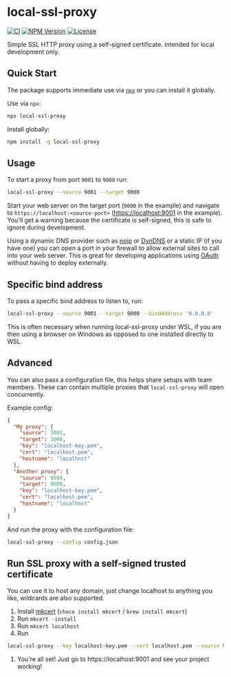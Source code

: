 # local-ssl-proxy

[![CI](https://github.com/cameronhunter/prettier-package-json/actions/workflows/ci.yml/badge.svg)](https://github.com/cameronhunter/prettier-package-json/actions/workflows/ci.yml) [![NPM Version](https://img.shields.io/npm/v/local-ssl-proxy.svg)](https://npmjs.org/package/local-ssl-proxy) [![License](https://img.shields.io/npm/l/local-ssl-proxy.svg)](https://github.com/cameronhunter/local-ssl-proxy/blob/master/LICENSE.md)

Simple SSL HTTP proxy using a self-signed certificate. Intended for local development only.

## Quick Start

The package supports immediate use via [`npx`](https://docs.npmjs.com/cli/v7/commands/npx) or you can install it
globally.

Use via `npx`:

```sh
npx local-ssl-proxy
```

Install globally:

```sh
npm install -g local-ssl-proxy
```

## Usage

To start a proxy from port `9001` to `9000` run:

```sh
local-ssl-proxy --source 9001 --target 9000
```

Start your web server on the target port (`9000` in the example) and navigate to `https://localhost:<source-port>` ([https://localhost:9001](https://localhost:9001) in the example). You'll get a warning because the certificate is self-signed, this is safe to ignore during development.

Using a dynamic DNS provider such as [noip](http://www.noip.com/personal/) or [DynDNS](http://dyn.com/dns/) or a static IP (if you have one) you can open a port in your firewall to allow external sites to call into your web server. This is great for developing applications using [OAuth](http://oauth.net/) without having to deploy externally.

## Specific bind address

To pass a specific bind address to listen to, run:

```sh
local-ssl-proxy --source 9001 --target 9000 --bindAddress '0.0.0.0'
```

This is often necessary when running local-ssl-proxy under WSL, if you are then using a browser on Windows as opposed to one installed directly to WSL.

## Advanced

You can also pass a configuration file, this helps share setups with team members. These can contain multiple proxies that `local-ssl-proxy` will open concurrently.

Example config:

```json
{
  "My proxy": {
    "source": 3001,
    "target": 3000,
    "key": "localhost-key.pem",
    "cert": "localhost.pem",
    "hostname": "localhost"
  },
  "Another proxy": {
    "source": 9999,
    "target": 9000,
    "key": "localhost-key.pem",
    "cert": "localhost.pem",
    "hostname": "localhost"
  }
}
```

And run the proxy with the configuration file:

```sh
local-ssl-proxy --config config.json
```

## Run SSL proxy with a self-signed trusted certificate

You can use it to host any domain, just change localhost to anything you like, wildcards are also supported.

1. Install [mkcert](https://github.com/FiloSottile/mkcert) (`choco install mkcert` / `brew install mkcert`)
1. Run `mkcert -install`
1. Run `mkcert localhost`
1. Run

```sh
local-ssl-proxy --key localhost-key.pem --cert localhost.pem --source 9001 --target 9000
```

1. You're all set! Just go to https://localhost:9001 and see your project working!
